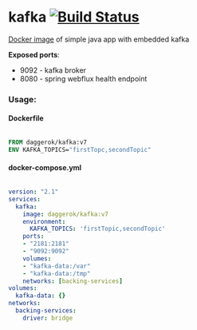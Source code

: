 # kafka [![Build Status](https://travis-ci.org/daggerok/kafka.svg?branch=master)](https://travis-ci.org/daggerok/kafka)
[Docker image](https://hub.docker.com/r/daggerok/kafka/) of simple java app with embedded kafka

**Exposed ports**:

- 9092 - kafka broker
- 8080 - spring webflux health endpoint

### Usage:

#### Dockerfile

```dockerfile

FROM daggerok/kafka:v7
ENV KAFKA_TOPICS="firstTopc,secondTopic"

```

#### docker-compose.yml

```yaml

version: "2.1"
services:
  kafka:
    image: daggerok/kafka:v7
    environment:
      KAFKA_TOPICS: 'firstTopic,secondTopic'
    ports:
    - "2181:2181"
    - "9092:9092"
    volumes:
    - "kafka-data:/var"
    - "kafka-data:/tmp"
    networks: [backing-services]
volumes:
  kafka-data: {}
networks:
  backing-services:
    driver: bridge

```


